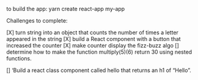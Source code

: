 to build the app: yarn create react-app my-app

Challenges to complete:

[X] turn string into an object that counts the number of times a letter appeared in the string
[X] build a React component with a button that increased the counter
[X] make counter display the fizz-buzz algo
[] determine how to make the function multiply(5)(6) return 30 using nested functions.

[] ‘Build a react class component called hello that returns an h1 of “Hello”.